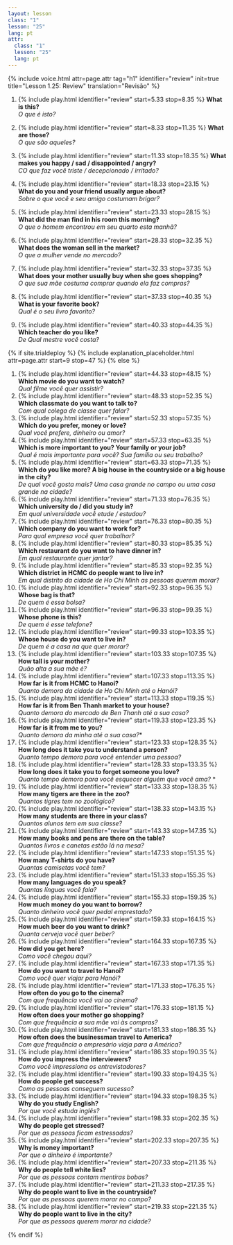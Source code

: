 ```yaml
---
layout: lesson
class: "1"
lesson: "25"
lang: pt
attr:
  class: "1"
  lesson: "25"
  lang: pt
---
```



{%  include voice.html attr=page.attr                     tag="h1"
	identifier="review"  init=true
	title="Lesson 1.25: Review"
	translation="Revisão"
%}


1. {% include play.html identifier="review" start=5.33 stop=8.35 %} **What is this?**  
*O que é isto?*
1. {% include play.html identifier="review" start=8.33 stop=11.35 %} **What are those?**  
*O que são aqueles?*
1. {% include play.html identifier="review" start=11.33 stop=18.35 %} **What makes you happy / sad / disappointed / angry?**  
*CO que faz você triste / decepcionado / irritado?*
1. {% include play.html identifier="review" start=18.33 stop=23.15 %} **What do you and your friend usually argue about?**  
*Sobre o que você e seu amigo costumam brigar?*

1. {% include play.html identifier="review" start=23.33 stop=28.15 %} **What did the man find in his room this morning?**  
*O que o homem encontrou em seu quarto esta manhã?*
1. {% include play.html identifier="review" start=28.33 stop=32.35 %} **What does the woman sell in the market?**  
*O que a mulher vende no mercado?*
1. {% include play.html identifier="review" start=32.33 stop=37.35 %} **What does your mother usually buy when she goes shopping?**   
*O que sua mãe costuma comprar quando ela faz compras?*
1. {% include play.html identifier="review" start=37.33 stop=40.35 %} **What is your favorite book?**  
*Qual é o seu livro favorito?*
1. {% include play.html identifier="review" start=40.33 stop=44.35 %} **Which teacher do you like?**  
*De Qual mestre você costa?*


{% if site.trialdeploy %}
	{% include explanation_placeholder.html  attr=page.attr     start=9 stop=47 %}
	{% else %}


1. {% include play.html identifier="review" start=44.33 stop=48.15 %} **Which movie do you want to watch?**  
*Qual filme você quer assistir?*
1. {% include play.html identifier="review" start=48.33 stop=52.35 %} **Which classmate do you want to talk to?**  
*Com qual colega de classe quer falar?*
1. {% include play.html identifier="review" start=52.33 stop=57.35 %} **Which do you prefer, money or love?**  
*Qual você prefere, dinheiro ou amor?*
1. {% include play.html identifier="review" start=57.33 stop=63.35 %} **Which is more important to you? Your family or your job?**  
*Qual é mais importante para você? Sua família ou seu trabalho?*
1. {% include play.html identifier="review" start=63.33 stop=71.35 %} **Which do you like more? A big house in the countryside or a big house in the city?**  
*De qual você gosta mais? Uma casa grande no campo ou uma casa grande na cidade?*
1. {% include play.html identifier="review" start=71.33 stop=76.35 %} **Which university do / did you study in?**  
*Em qual universidade você etude / estudou?*
1. {% include play.html identifier="review" start=76.33 stop=80.35 %} **Which company do you want to work for?**  
*Para qual empresa você quer trabalhar?*
1. {% include play.html identifier="review" start=80.33 stop=85.35 %} **Which restaurant do you want to have dinner in?**  
*Em qual restaurante quer jantar?*
1. {% include play.html identifier="review" start=85.33 stop=92.35 %} **Which district in HCMC do people want to live in?**  
*Em qual distrito da cidade de Ho Chi Minh as pessoas querem morar?*
1. {% include play.html identifier="review" start=92.33 stop=96.35 %} **Whose bag is that?**  
*De quem é essa bolsa?*
1. {% include play.html identifier="review" start=96.33 stop=99.35 %} **Whose phone is this?**  
*De quem é esse telefone?*
1. {% include play.html identifier="review" start=99.33 stop=103.35 %} **Whose house do you want to live in?**  
*De quem é a casa na que quer morar?*
1. {% include play.html identifier="review" start=103.33 stop=107.35 %} **How tall is your mother?**  
*Quão alta a sua mãe é?*
1. {% include play.html identifier="review" start=107.33 stop=113.35 %} **How far is it from HCMC to Hanoi?**  
*Quanto demora da cidade de Ho Chi Minh até o Hanói?*
1. {% include play.html identifier="review" start=113.33 stop=119.35 %} **How far is it from Ben Thanh market to your house?**  
*Quanto demora do mercado de Ben Thanh até a sua casa?*
1. {% include play.html identifier="review" start=119.33 stop=123.35 %} **How far is it from me to you?**  
*Quanto demora da minha até a sua casa?**
1. {% include play.html identifier="review" start=123.33 stop=128.35 %} **How long does it take you to understand a person?**  
*Quanto tempo demora para você entender uma pessoa?*
1. {% include play.html identifier="review" start=128.33 stop=133.35 %} **How long does it take you to forget someone you love?**  
*Quanto tempo demora para você esquecer alguém que você ama?* *
1. {% include play.html identifier="review" start=133.33 stop=138.35 %} **How many tigers are there in the zoo?**  
*Quantos tigres tem no zoológico?*
1. {% include play.html identifier="review" start=138.33 stop=143.15 %} **How many students are there in your class?**  
*Quantos alunos tem em sua classe?*
1. {% include play.html identifier="review" start=143.33 stop=147.35 %} **How many books and pens are there on the table?**  
*Quantos livros e canetas estão lá na mesa?*
1. {% include play.html identifier="review" start=147.33 stop=151.35 %} **How many T-shirts do you have?**  
*Quantas camisetas você tem?*
1. {% include play.html identifier="review" start=151.33 stop=155.35 %} **How many languages do you speak?**  
*Quantas línguas você fala?*
1. {% include play.html identifier="review" start=155.33 stop=159.35 %} **How much money do you want to borrow?**  
*Quanto dinheiro você quer pedal emprestado?*
1. {% include play.html identifier="review" start=159.33 stop=164.15 %} **How much beer do you want to drink?**  
*Quanta cerveja você quer beber?*
1. {% include play.html identifier="review" start=164.33 stop=167.35 %} **How did you get here?**  
*Como você chegou aqui?*
1. {% include play.html identifier="review" start=167.33 stop=171.35 %} **How do you want to travel to Hanoi?**  
*Como você quer viajar para Hanói?*
1. {% include play.html identifier="review" start=171.33 stop=176.35 %} **How often do you go to the cinema?**  
*Com que frequência você vai ao cinema?*
1. {% include play.html identifier="review" start=176.33 stop=181.15 %} **How often does your mother go shopping?**  
*Com que frequência a sua mãe vai às compras?*
1. {% include play.html identifier="review" start=181.33 stop=186.35 %} **How often does the businessman travel to America?**  
*Com que frequência o empresário viaja para a América?*
1. {% include play.html identifier="review" start=186.33 stop=190.35 %} **How do you impress the interviewers?**  
*Como você impressiona os entrevistadores?*
1. {% include play.html identifier="review" start=190.33 stop=194.35 %} **How do people get success?**  
*Como as pessoas conseguem sucesso?*
1. {% include play.html identifier="review" start=194.33 stop=198.35 %} **Why do you study English?**  
*Por que você estuda inglês?*
1. {% include play.html identifier="review" start=198.33 stop=202.35 %} **Why do people get stressed?**  
*Por que as pessoas ficam estressadas?*
1. {% include play.html identifier="review" start=202.33 stop=207.35 %} **Why is money important?**  
*Por que o dinheiro é importante?*
1. {% include play.html identifier="review" start=207.33 stop=211.35 %} **Why do people tell white lies?**  
*Por que as pessoas contam mentiras bobas?*
1. {% include play.html identifier="review" start=211.33 stop=217.35 %} **Why do people want to live in the countryside?**  
*Por que as pessoas querem morar no campo?*
1. {% include play.html identifier="review" start=219.33 stop=221.35 %} **Why do people want to live in the city?**   
*Por que as pessoas querem morar na cidade?*


{% endif %}



